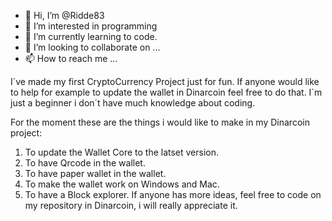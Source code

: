 - 👋 Hi, I’m @Ridde83
- 👀 I’m interested in programming
- 🌱 I’m currently learning to code.
- 💞️ I’m looking to collaborate on ...
- 📫 How to reach me ...

I´ve made my first CryptoCurrency Project just for fun. If anyone would like to help for example to update the wallet in Dinarcoin feel free to do that.
I´m just a beginner i don´t have much knowledge about coding. 

For the moment these are the things i would like to make in my Dinarcoin project: 
1. To update the Wallet Core to the latset version.
2. To have Qrcode in the wallet.
3. To have paper wallet in the wallet.
4. To make the wallet work on Windows and Mac.
5. To have a Block explorer.
If anyone has more ideas, feel free to code on my repository in Dinarcoin, i will really appreciate it.

<!---
Ridde83/Ridde83 is a ✨ special ✨ repository because its `README.md` (this file) appears on your GitHub profile.
You can click the Preview link to take a look at your changes.
--->
